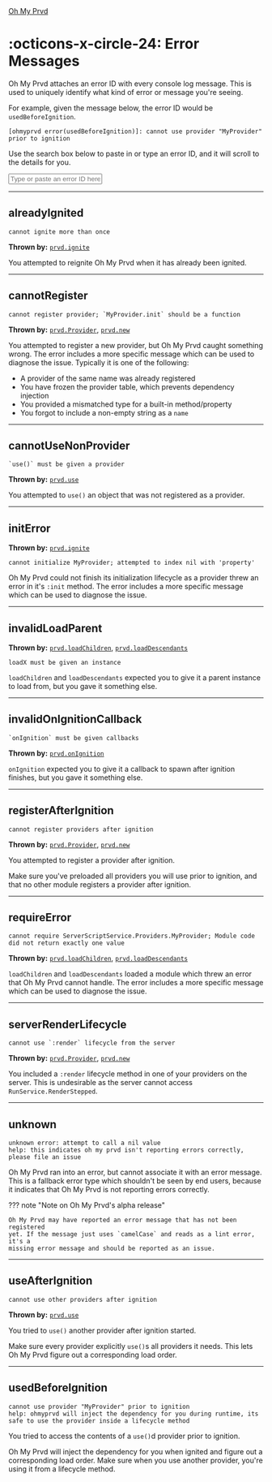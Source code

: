 <div class="ompdoc-api-breadcrumbs">
<a href="../">Oh My Prvd</a>
</div>

# :octicons-x-circle-24: Error Messages

Oh My Prvd attaches an error ID with every console log message. This is used to
uniquely identify what kind of error or message you're seeing.

For example, given the message below, the error ID would be
`usedBeforeIgnition`.

```Txt
[ohmyprvd error(usedBeforeIgnition)]: cannot use provider "MyProvider" prior to ignition
```

Use the search box below to paste in or type an error ID, and it will scroll to
the details for you.

<input
 id="ompdoc-error-box"
 class="md-input md-input--stretch"
 placeholder="Type or paste an error ID here..."
/>

<script src="../../assets/javascripts/error-msgs.js" defer></script>

---

## alreadyIgnited

```Md
cannot ignite more than once
```

**Thrown by:** [`prvd.ignite`](core/providers/ignite.md)

You attempted to reignite Oh My Prvd when it has already been ignited.

---

## cannotRegister

```Md
cannot register provider; `MyProvider.init` should be a function
```

**Thrown by:** [`prvd.Provider`](core/providers/provider.md),
[`prvd.new`](core/providers/provider.md)

You attempted to register a new provider, but Oh My Prvd caught something wrong.
The error includes a more specific message which can be used to diagnose the
issue. Typically it is one of the following:

- A provider of the same name was already registered
- You have frozen the provider table, which prevents dependency injection
- You provided a mismatched type for a built-in method/property
- You forgot to include a non-empty string as a `name`

---

## cannotUseNonProvider

```Md
`use()` must be given a provider
```

**Thrown by:** [`prvd.use`](core/providers/use.md)

You attempted to `use()` an object that was not registered as a provider.

---

## initError

**Thrown by:** [`prvd.ignite`](core/providers/ignite.md)

```Md
cannot initialize MyProvider; attempted to index nil with 'property'
```

Oh My Prvd could not finish its initialization lifecycle as a provider threw an
error in it's `:init` method. The error includes a more specific message which
can be used to diagnose the issue.

---

## invalidLoadParent

**Thrown by:** [`prvd.loadChildren`](core/loader/load-children.md),
[`prvd.loadDescendants`](core/loader/load-descendants.md)

```Md
loadX must be given an instance
```

`loadChildren` and `loadDescendants` expected you to give it a parent instance
to load from, but you gave it something else.

---

## invalidOnIgnitionCallback

```Md
`onIgnition` must be given callbacks
```

**Thrown by:** [`prvd.onIgnition`](core/providers/on-ignition.md)

`onIgnition` expected you to give it a callback to spawn after ignition
finishes, but you gave it something else.

---

## registerAfterIgnition

```Md
cannot register providers after ignition
```

**Thrown by:** [`prvd.Provider`](core/providers/provider.md),
[`prvd.new`](core/providers/provider.md)

You attempted to register a provider after ignition.

Make sure you've preloaded all providers you will use prior to ignition, and
that no other module registers a provider after ignition.

---

## requireError

```Md
cannot require ServerScriptService.Providers.MyProvider; Module code did not return exactly one value
```

**Thrown by:** [`prvd.loadChildren`](core/loader/load-children.md),
[`prvd.loadDescendants`](core/loader/load-descendants.md)

`loadChildren` and `loadDescendants` loaded a module which threw an error that
Oh My Prvd cannot handle. The error includes a more specific message which can
be used to diagnose the issue.

---

## serverRenderLifecycle

```Md
cannot use `:render` lifecycle from the server
```

**Thrown by:** [`prvd.Provider`](core/providers/provider.md),
[`prvd.new`](core/providers/provider.md)

You included a `:render` lifecycle method in one of your providers on the
server. This is undesirable as the server cannot access
`RunService.RenderStepped`.

---

## unknown

```Md
unknown error: attempt to call a nil value
help: this indicates oh my prvd isn't reporting errors correctly, please file an issue
```

Oh My Prvd ran into an error, but cannot associate it with an error message.
This is a fallback error type which shouldn't be seen by end users, because it
indicates that Oh My Prvd is not reporting errors correctly.

??? note "Note on Oh My Prvd's alpha release"

    Oh My Prvd may have reported an error message that has not been registered
    yet. If the message just uses `camelCase` and reads as a lint error, it's a
    missing error message and should be reported as an issue.

---

## useAfterIgnition

```Md
cannot use other providers after ignition
```

**Thrown by:** [`prvd.use`](core/providers/use.md)

You tried to `use()` another provider after ignition started.

Make sure every provider explicitly `use()`s all providers it needs. This lets
Oh My Prvd figure out a corresponding load order.

---

## usedBeforeIgnition

```Md
cannot use provider "MyProvider" prior to ignition
help: ohmyprvd will inject the dependency for you during runtime, its safe to use the provider inside a lifecycle method
```

You tried to access the contents of a `use()`d provider prior to ignition.

Oh My Prvd will inject the dependency for you when ignited and figure out a
corresponding load order. Make sure when you use another provider, you're
using it from a lifecycle method.
